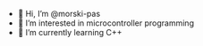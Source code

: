 - 👋 Hi, I’m @morski-pas
- 👀 I’m interested in microcontroller programming
- 🌱 I’m currently learning C++

<!---
morski-pas/morski-pas is a ✨ special ✨ repository because its `README.md` (this file) appears on your GitHub profile.
You can click the Preview link to take a look at your changes.
--->
